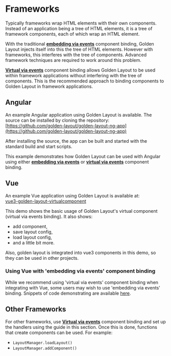 # Frameworks

Typically frameworks wrap HTML elements with their own components. Instead of an application being a tree of HTML elements, it is a tree of framework components, each of which wrap an HTML element.

With the traditional [**embedding via events**](../binding-components.md#embedding-via-events) component binding, Golden Layout injects itself into this the tree of HTML elements. However with frameworks, this interferes with the tree of components. Advanced framework techniques are required to work around this problem.

[**Virtual via events**](../binding-components.md#virtual-via-events) component binding allows Golden Layout to be used within framework applications without interfering with the tree of components. This is the recommended approach to binding components to Golden Layout in framework applications.

## Angular

An example Angular application using Golden Layout is available.  The source can be installed by cloning the repository:\
[https://github.com/golden-layout/golden-layout-ng-app](https://github.com/golden-layout/golden-layout-ng-app)

After installing the source, the app can be built and started with the standard build and start scripts.

This example demonstrates how Golden Layout can be used with Angular using either [**embedding via events**](../binding-components.md#embedding-via-events) or [**virtual via events**](../binding-components.md#virtual-via-events) component binding.

## Vue

An example Vue application using Golden Layout is available at:\
[vue3-golden-layout-virtualcomponent](https://github.com/chyj4747/vue3-golden-layout-virtualcomponent)

This demo shows the basic usage of Golden Layout's virtual component (virtual via events binding). It also shows:
* add component,
* save layout config,
* load layout config,
* and a little bit more.

Also, golden layout is integrated into vue3 components in this demo, so they can be used in other projects.

### Using Vue with 'embedding via events' component binding

While we recommend using 'virtual via events' component binding when integrating with Vue, some users may wish to use 'embedding via events' binding. Snippets of code demonstrating are available [here](./vue/embedding-via-events.md).


## Other Frameworks

For other frameworks, use [**Virtual via events**](../binding-components.md#virtual-via-events) component binding and set up the handlers using the guide in this section. Once this is done, functions that create components can be used.  For example:

* `LayoutManager.loadLayout()`
* `LayoutManager.addComponent()`


